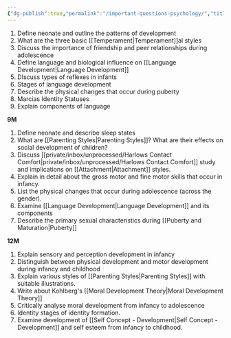 ```yaml
---
{"dg-publish":true,"permalink":"/important-questions-psychology/","title":"Important Questions - Psychology","tags":["psychology","lifespan","study"],"created":"","updated":""}
---
```



1. Define neonate and outline the patterns of development 
2. What are the three basic [[Temperament\|Temperament]]al styles 
3. Discuss the importance of friendship and peer relationships during adolescence 
4. Define language and biological influence on [[Language Development\|Language Development]] 
5. DIscuss types of reflexes in infants
6. Stages of language development 
7. Describe the physical changes that occur during puberty 
8. Marcias Identity Statuses 
9. Explain components of language 

**9M**
1. Define neonate and describe sleep states 
2. What are [[Parenting Styles\|Parenting Styles]]? What are their effects on social development of children?
3. Discuss [[private/inbox/unprocessed/Harlows Contact Comfort\|private/inbox/unprocessed/Harlows Contact Comfort]] study and implications on [[Attachment\|Attachment]] styles.
4. Explain in detail about the gross motor and fine motor skills that occur in infancy.
5. List the physical changes that occur during adolescence (across the gender).
6. Examine [[Language Development\|Language Development]] and its components 
7. Describe the primary sexual characteristics during [[Puberty and Maturation\|Puberty]]

**12M**
1. Explain sensory and perception development in infancy 
2. Distinguish between physical development and motor development during infancy and childhood
3. Explain various styles of [[Parenting Styles\|Parenting Styles]] with suitable illustrations. 
4. Write about Kohlberg's [[Moral Development Theory\|Moral Development Theory]] 
5. Critically analyse moral development from infancy to adolescence 
6. Identity stages of identity formation. 
7. Examine development of [[Self Concept - Development\|Self Concept - Development]] and self esteem from infancy to childhood.

